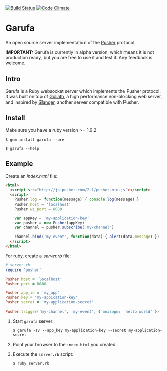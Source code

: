 [![Build Status](https://travis-ci.org/Juanmcuello/garufa.png?branch=master)](https://travis-ci.org/Juanmcuello/garufa) [![Code Climate](https://codeclimate.com/repos/52e42144e30ba06bd2023379/badges/14cec382d20f6906c80a/gpa.png)](https://codeclimate.com/repos/52e42144e30ba06bd2023379/feed)

Garufa
====

An open source server implementation of the [Pusher][pusher] protocol.

**IMPORTANT:** Garufa is currently in alpha version, which means it is not
production ready, but you are free to use it and test it. Any feedback is
welcome.

Intro
-----

Garufa is a Ruby websocket server which implements the Pusher protocol. It was
built on top of [Goliath][goliath], a high performance non-blocking web server,
and inspired by [Slanger][slanger], another server compatible with Pusher.

[pusher]: http://pusher.com
[goliath]: https://github.com/postrank-labs/goliath/
[slanger]: https://github.com/stevegraham/slanger

Install
-------

Make sure you have a ruby version >= 1.9.2

``` console
$ gem install garufa --pre

$ garufa --help
```

Example
-------

Create an *index.html* file:

``` html
<html>
  <script src="http://js.pusher.com/2.1/pusher.min.js"></script>
  <script>
    Pusher.log = function(message) { console.log(message) }
    Pusher.host = 'localhost'
    Pusher.ws_port = 8080

    var appKey = 'my-application-key'
    var pusher = new Pusher(appKey)
    var channel = pusher.subscribe('my-channel')

    channel.bind('my-event', function(data) { alert(data.message) })
  </script>
</html>
```

For ruby, create a *server.rb* file:
``` ruby
# server.rb
require 'pusher'

Pusher.host = 'localhost'
Pusher.port = 8080

Pusher.app_id = 'my_app'
Pusher.key = 'my-appication-key'
Pusher.secret = 'my-application-secret'

Pusher.trigger('my-channel', 'my-event', { message: 'hello world' })
```

1. Start `garufa` server:

   ``` console
   $ garufa -sv --app_key my-application-key --secret my-application-secret
   ```

2. Point your browser to the `index.html` you created.

3. Execute the `server.rb` script:

   ``` console
   $ ruby server.rb
   ```
